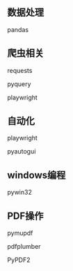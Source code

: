 ## 数据处理
pandas

## 爬虫相关
requests

pyquery

playwright

## 自动化
playwright

pyautogui

## windows编程

pywin32


## PDF操作

pymupdf

pdfplumber

PyPDF2
